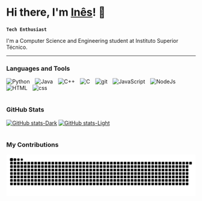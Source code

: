 # Hi there, I'm [Inês](https://github.com/inesiscosta)! 👋

**`Tech Enthusiast`**

I'm a Computer Science and Engineering student at Instituto Superior Técnico.

---

### Languages and Tools

<p align="left">
  <img alt="Python" width="40px" height="40px" style="padding-right:10px;" src="https://cdn.jsdelivr.net/gh/devicons/devicon@latest/icons/python/python-original.svg"/>
  <img alt="Java" width="40px" height="40px" style="padding-right:10px;" src="https://cdn.jsdelivr.net/gh/devicons/devicon@latest/icons/java/java-original.svg"/>
  <img alt="C++" width="40px" height="40px" style="padding-right:10px;" src="https://cdn.jsdelivr.net/gh/devicons/devicon@latest/icons/cplusplus/cplusplus-original.svg"/>
  <img alt="C" width="40px" height="40px" style="padding-right:10px;" src="https://cdn.jsdelivr.net/gh/devicons/devicon@latest/icons/c/c-original.svg"/>
  <img alt="git" width="40px" height="40px" style="padding-right:10px;" src="https://cdn.jsdelivr.net/gh/devicons/devicon@latest/icons/git/git-original.svg"/>
  <img alt="JavaScript" width="40px" height="40px" style="padding-right:10px;" src="https://cdn.jsdelivr.net/gh/devicons/devicon@latest/icons/javascript/javascript-original.svg"/>
  <img alt="NodeJs" width="40px" height="40px" style="padding-right:10px;" src="https://cdn.jsdelivr.net/gh/devicons/devicon@latest/icons/nodejs/nodejs-original-wordmark.svg"/>
  <img alt="HTML" width="40px" height="40px" style="padding-right:10px;" src="https://cdn.jsdelivr.net/gh/devicons/devicon@latest/icons/html5/html5-plain.svg"/>
  <img alt="css" width="40px" height="40px" style="padding-right:10px;" src="https://cdn.jsdelivr.net/gh/devicons/devicon@latest/icons/css3/css3-plain.svg"/>
</p>

#

### GitHub Stats
[![GitHub stats-Dark](https://github-readme-stats-inesiscosta.vercel.app/api?username=inesiscosta&show&hide_border=true&show_icons=true&bg_color=0d1116&icon_color=40B883&text_color=FFFEFE&title_color=40B883#gh-dark-mode-only)](https://github.com/inesiscosta/github-readme-stats#gh-dark-mode-only)
[![GitHub stats-Light](https://github-readme-stats-inesiscosta.vercel.app/api?username=inesiscosta&show_icons=true&theme=vue#gh-light-mode-only)](https://github.com/inesiscosta/github-readme-stats#gh-light-mode-only)
#

### My Contributions
<picture>
  <source media="(prefers-color-scheme: dark)" srcset="https://raw.githubusercontent.com/inesiscosta/inesiscosta/output/github-contribution-grid-snake-dark.svg?palette=github-dark.svg" />
  <source media="(prefers-color-scheme: light)" srcset="https://raw.githubusercontent.com/inesiscosta/inesiscosta/output/github-contribution-grid-snake.svg" />
  <img alt="snake eating my contributions" src="https://raw.githubusercontent.com/inesiscosta/inesiscosta/output/github-contribution-grid-snake.svg" />
</picture>
